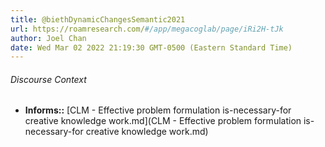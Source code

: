 ```yaml
---
title: @biethDynamicChangesSemantic2021
url: https://roamresearch.com/#/app/megacoglab/page/iRi2H-tJk
author: Joel Chan
date: Wed Mar 02 2022 21:19:30 GMT-0500 (Eastern Standard Time)
---
```




###### Discourse Context

- **Informs::** [CLM - Effective problem formulation is-necessary-for creative knowledge work.md](CLM - Effective problem formulation is-necessary-for creative knowledge work.md)

